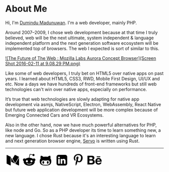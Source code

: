 # About Me

Hi,
I'm [Dumindu Madunuwan](https://lk.linkedin.com/in/dumindunuwan). I'm a web developer, mainly PHP.  

Around 2007–2009, I chose web development because at that time I truly believed, web will be the next ultimate, system independent & language independent platform and the next generation software ecosystem will be implemented top of browsers. The web I expected is sort of similar to this.

[![The Future of The Web : Mozilla Labs Aurora Concept Browser](Screen Shot 2016-02-11 at 9.08.29 PM.png)](http://www.youtube.com/watch?v=FZ-zvx1QCcA "The Future of The Web : Mozilla Labs Aurora Concept Browser")

Like some of web developers, I truly bet on HTML5 over native apps on past years. I learned about HTML5, CSS3, RWD, Mobile First Design, UI/UX and etc. Now a days we have hundreds of front-end frameworks but still web technologies can't win over native apps, especially on performance.

It’s true that web technologies are slowly adapting for native app development via asmjs, NativeScript, Electron, WebAssembly, React Native but future web application development will be more complex because of Emerging Connected Cars and VR Ecosystems.

Also in the other hand, now we have much powerful alternatives for PHP, like node and Go. So as a PHP developer its time to learn something new, a new language. I chose Rust because it's an interesting language to learn and next generation browser engine, [Servo](https://servo.org/) is written using Rust. 


---

[![Medium](icons/medium.png)](https://medium.com/@dumindu "Medium")
[![Reddit](icons/reddit.png)](https://www.reddit.com/user/dumindunuwan/ "Reddit")
[![Github](icons/github.png)](https://github.com/dumindu/ "Github")
[![LinkedIn](icons/linkedin.png)](https://lk.linkedin.com/in/dumindunuwan/ "LinkedIn")
[![Pinterest](icons/pinterest.png)](https://www.pinterest.com/dumindu/ "Pinterest")
[![Behance](icons/behance.png)](https://www.behance.net/dumindu-madunuwan/ "Behance")